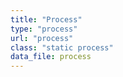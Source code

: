 ```yaml
---
title: "Process"
type: "process"
url: "process"
class: "static process"
data_file: process
---
```


